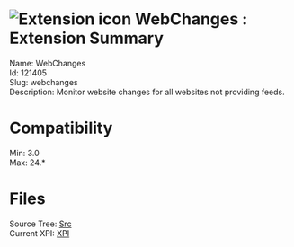 # ![Extension icon](https://addons.thunderbird.net/user-media/addon_icons/121/121405-64.png?modified=1434342675) WebChanges : Extension Summary

Name: WebChanges  
Id: 121405  
Slug: webchanges  
Description: Monitor website changes for all websites not providing feeds.
  

# Compatibility
Min: 3.0  
Max: 24.*  

# Files

Source Tree: [Src](C:/Dev/Thunderbird/ThunderKdB/xall/xOther/121405-webchanges/src)  
Current XPI: [XPI](C:/Dev/Thunderbird/ThunderKdB/xall/xOther/121405-webchanges/xpi)  



